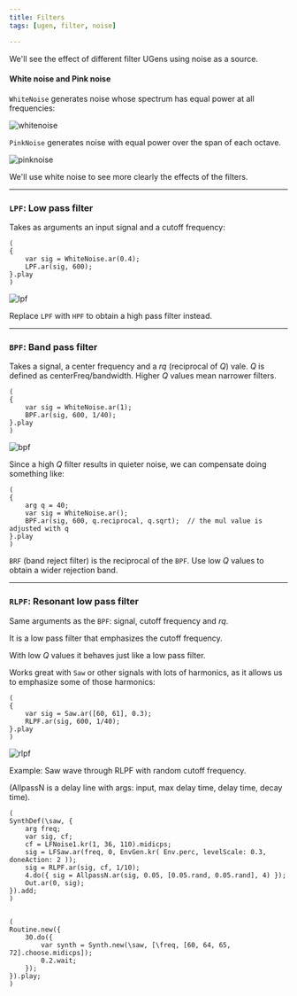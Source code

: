 ```yaml
---
title: Filters
tags: [ugen, filter, noise]

---
```


We'll see the effect of different filter UGens using noise as a source.

#### White noise and Pink noise

`WhiteNoise` generates noise whose spectrum has equal power at all frequencies:

![whitenoise](/images/blog/whitenoise.png "WhiteNoise")

`PinkNoise` generates noise with equal power over the span of each octave.

![pinknoise](/images/blog/pinknoise.png "PinkNoise")

We'll use white noise to see more clearly the effects of the filters.

------------------------------------

### `LPF`: Low pass filter

Takes as arguments an input signal and a cutoff frequency:

~~~
(
{
    var sig = WhiteNoise.ar(0.4);
    LPF.ar(sig, 600);
}.play
)
~~~

![lpf](/images/blog/lpf.png "LPF")

Replace `LPF` with `HPF` to obtain a high pass filter instead.


------------------------------------

### `BPF`: Band pass filter

Takes a signal, a center frequency and a *rq* (reciprocal of *Q*) vale.
*Q* is defined as centerFreq/bandwidth. Higher *Q* values mean narrower filters.

~~~
(
{
    var sig = WhiteNoise.ar(1);
    BPF.ar(sig, 600, 1/40);
}.play
)
~~~

![bpf](/images/blog/bpf.png "BPF")

Since a high *Q* filter results in quieter noise, we can compensate doing
something like:

~~~
(
{
	arg q = 40;
    var sig = WhiteNoise.ar();
    BPF.ar(sig, 600, q.reciprocal, q.sqrt);  // the mul value is adjusted with q
}.play
)
~~~

`BRF` (band reject filter) is the reciprocal of the `BPF`. Use low *Q*
values to obtain a wider rejection band.

------------------------------------

### `RLPF`: Resonant low pass filter

Same arguments as the `BPF`: signal, cutoff frequency and *rq*.

It is a low pass filter that emphasizes the cutoff frequency.

With low *Q* values it behaves just like a low pass filter.

Works great with `Saw` or other signals with lots of harmonics,
as it allows us to emphasize some of those harmonics:

~~~
(
{
    var sig = Saw.ar([60, 61], 0.3);
    RLPF.ar(sig, 600, 1/40);
}.play
)
~~~

![rlpf](/images/blog/rlpf.png "RLPF")


Example: Saw wave through RLPF with random cutoff frequency.

(AllpassN is a delay line with args: input, max delay time, delay time, decay time).

~~~
(
SynthDef(\saw, {
	arg freq;
	var sig, cf;
	cf = LFNoise1.kr(1, 36, 110).midicps;
    sig = LFSaw.ar(freq, 0, EnvGen.kr( Env.perc, levelScale: 0.3, doneAction: 2 ));
    sig = RLPF.ar(sig, cf, 1/10);
    4.do({ sig = AllpassN.ar(sig, 0.05, [0.05.rand, 0.05.rand], 4) });
	Out.ar(0, sig);
}).add;
)


(
Routine.new({
    30.do({
        var synth = Synth.new(\saw, [\freq, [60, 64, 65, 72].choose.midicps]);
        0.2.wait;
    });
}).play;
)
~~~

